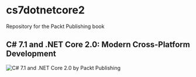 # cs7dotnetcore2
Repository for the Packt Publishing book
## C# 7.1 and .NET Core 2.0: Modern Cross-Platform Development

![C# 7.1 and .NET Core 2.0 by Packt Publishing](https://www.packtpub.com/sites/default/files/B08881.png)
